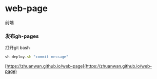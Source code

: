 # web-page
前端

### 发布gh-pages

打开git bash
```js
sh deploy.sh "commit message"
```

[https://zhuanwan.github.io/web-page](https://zhuanwan.github.io/web-page)
